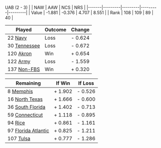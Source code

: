 UAB (2 - 3)
|       |   NAW   |   AAW   |   NCS   |   NRS   |
|-------|---------|---------|---------|---------|
| Value |  -1.881 |  -0.376 |   4.707 |   8.551 |
| Rank  |     108 |     109 |      89 |      40 |

| Played                    | Outcome    |  Change  |
|---------------------------|------------|----------|
|  22 [Navy                  ](Navy.md)| Loss       | -  0.624 |
|  30 [Tennessee             ](Tennessee.md)| Loss       | -  0.672 |
| 120 [Akron                 ](Akron.md)| Win        | +  0.654 |
| 122 [Army                  ](Army.md)| Loss       | -  1.559 |
| 137 [Non-FBS               ](NonFBS.md)| Win        | +  0.320 |

| Remaining                 |  If Win  |  If Loss |
|---------------------------|----------|----------|
|   8 [Memphis               ](Memphis.md)| +  1.902 | -  0.526 |
|  16 [North Texas           ](NorthTexas.md)| +  1.666 | -  0.600 |
|  36 [South Florida         ](SouthFlorida.md)| +  1.402 | -  0.713 |
|  59 [Connecticut           ](Connecticut.md)| +  1.118 | -  0.895 |
|  94 [Rice                  ](Rice.md)| +  0.861 | -  1.161 |
|  97 [Florida Atlantic      ](FloridaAtlantic.md)| +  0.825 | -  1.211 |
| 107 [Tulsa                 ](Tulsa.md)| +  0.777 | -  1.286 |

